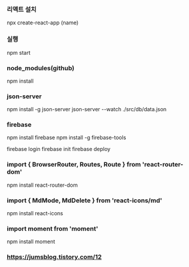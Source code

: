 ### 리액트 설치

npx create-react-app (name)

### 실행

npm start

### node_modules(github)

npm install

### json-server

npm install -g json-server
json-server --watch ./src/db/data.json

### firebase

npm install firebase
npm install -g firebase-tools

firebase login
firebase init
firebase deploy

### import { BrowserRouter, Routes, Route } from 'react-router-dom'

npm install react-router-dom

### import { MdMode, MdDelete } from 'react-icons/md'

npm install react-icons

### import moment from 'moment'

npm install moment

### https://jumsblog.tistory.com/12

